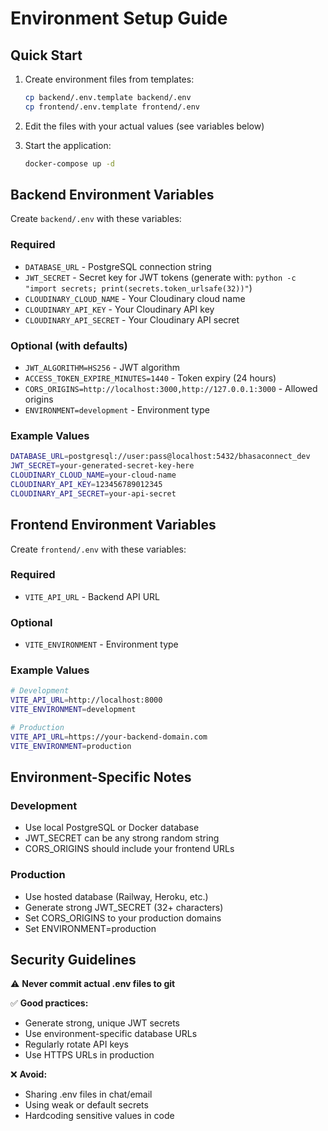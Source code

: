 # Environment Setup Guide

## Quick Start

1. Create environment files from templates:
   ```bash
   cp backend/.env.template backend/.env
   cp frontend/.env.template frontend/.env
   ```

2. Edit the files with your actual values (see variables below)

3. Start the application:
   ```bash
   docker-compose up -d
   ```

## Backend Environment Variables

Create `backend/.env` with these variables:

### Required
- `DATABASE_URL` - PostgreSQL connection string
- `JWT_SECRET` - Secret key for JWT tokens (generate with: `python -c "import secrets; print(secrets.token_urlsafe(32))"`)
- `CLOUDINARY_CLOUD_NAME` - Your Cloudinary cloud name
- `CLOUDINARY_API_KEY` - Your Cloudinary API key  
- `CLOUDINARY_API_SECRET` - Your Cloudinary API secret

### Optional (with defaults)
- `JWT_ALGORITHM=HS256` - JWT algorithm
- `ACCESS_TOKEN_EXPIRE_MINUTES=1440` - Token expiry (24 hours)
- `CORS_ORIGINS=http://localhost:3000,http://127.0.0.1:3000` - Allowed origins
- `ENVIRONMENT=development` - Environment type

### Example Values
```bash
DATABASE_URL=postgresql://user:pass@localhost:5432/bhasaconnect_dev
JWT_SECRET=your-generated-secret-key-here
CLOUDINARY_CLOUD_NAME=your-cloud-name
CLOUDINARY_API_KEY=123456789012345
CLOUDINARY_API_SECRET=your-api-secret
```

## Frontend Environment Variables

Create `frontend/.env` with these variables:

### Required
- `VITE_API_URL` - Backend API URL

### Optional
- `VITE_ENVIRONMENT` - Environment type

### Example Values
```bash
# Development
VITE_API_URL=http://localhost:8000
VITE_ENVIRONMENT=development

# Production
VITE_API_URL=https://your-backend-domain.com
VITE_ENVIRONMENT=production
```

## Environment-Specific Notes

### Development
- Use local PostgreSQL or Docker database
- JWT_SECRET can be any strong random string
- CORS_ORIGINS should include your frontend URLs

### Production
- Use hosted database (Railway, Heroku, etc.)
- Generate strong JWT_SECRET (32+ characters)
- Set CORS_ORIGINS to your production domains
- Set ENVIRONMENT=production

## Security Guidelines

⚠️ **Never commit actual .env files to git**

✅ **Good practices:**
- Generate strong, unique JWT secrets
- Use environment-specific database URLs
- Regularly rotate API keys
- Use HTTPS URLs in production

❌ **Avoid:**
- Sharing .env files in chat/email
- Using weak or default secrets
- Hardcoding sensitive values in code
